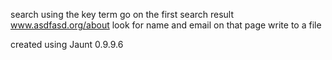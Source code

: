 search using the key term 
go on the first search result
www.asdfasd.org/about
look for name and email on that page
write to a file

created using Jaunt 0.9.9.6
